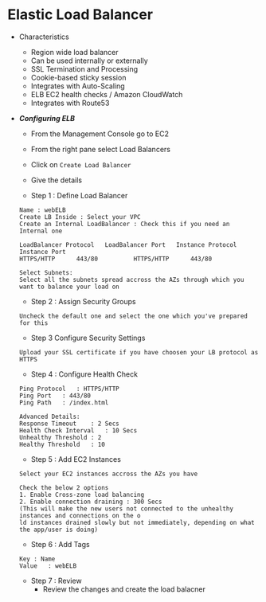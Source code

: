 # Elastic Load Balancer

- Characteristics
	- Region wide load balancer
	- Can be used internally or externally
	- SSL Termination and Processing
	- Cookie-based sticky session
	- Integrates with Auto-Scaling
	- ELB EC2 health checks / Amazon CloudWatch
	- Integrates with Route53

- ***Configuring ELB***
	- From the Management Console go to EC2
	- From the right pane select Load Balancers
	- Click on `Create Load Balancer`
	- Give the details

	- Step 1 : Define Load Balancer

	```
	Name : webELB
	Create LB Inside : Select your VPC
	Create an Internal LoadBalancer : Check this if you need an Internal one

	LoadBalancer Protocol	LoadBalancer Port	Instance Protocol	Instance Port
	HTTPS/HTTP		443/80			HTTPS/HTTP		443/80

	Select Subnets:
	Select all the subnets spread accross the AZs through which you want to balance your load on
	```

	- Step 2 : Assign Security Groups

	```
	Uncheck the default one and select the one which you've prepared for this
	```

	- Step 3  Configure Security Settings

	```
	Upload your SSL certificate if you have choosen your LB protocol as HTTPS
	```

	- Step 4 : Configure Health Check

	```
	Ping Protocol	: HTTPS/HTTP
	Ping Port	: 443/80
	Ping Path	: /index.html

	Advanced Details:
	Response Timeout	: 2 Secs
	Health Check Interval	: 10 Secs
	Unhealthy Threshold	: 2
	Healthy Threshold	: 10 
	```

	- Step 5 : Add EC2 Instances

	```
	Select your EC2 instances accross the AZs you have
	
	Check the below 2 options
	1. Enable Cross-zone load balancing
	2. Enable connection draining : 300 Secs 
	(This will make the new users not connected to the unhealthy instances and connections on the o
	ld instances drained slowly but not immediately, depending on what the app/user is doing)
	```

	- Step 6 : Add Tags

	```
	Key	: Name
	Value	: webELB
	```

	- Step 7 : Review
		- Review the changes and create the load balacner
